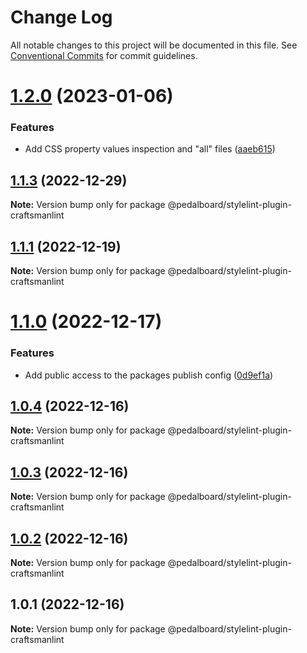 # Change Log

All notable changes to this project will be documented in this file.
See [Conventional Commits](https://conventionalcommits.org) for commit guidelines.

# [1.2.0](https://github.com/mbarzeev/pedalboard/compare/@pedalboard/stylelint-plugin-craftsmanlint@1.1.3...@pedalboard/stylelint-plugin-craftsmanlint@1.2.0) (2023-01-06)


### Features

* Add CSS property values inspection and "all" files ([aaeb615](https://github.com/mbarzeev/pedalboard/commit/aaeb6156186daee772533678a0658013120c9673))





## [1.1.3](https://github.com/mbarzeev/pedalboard/compare/@pedalboard/stylelint-plugin-craftsmanlint@1.1.1...@pedalboard/stylelint-plugin-craftsmanlint@1.1.3) (2022-12-29)

**Note:** Version bump only for package @pedalboard/stylelint-plugin-craftsmanlint





## [1.1.1](https://github.com/mbarzeev/pedalboard/compare/@pedalboard/stylelint-plugin-craftsmanlint@1.1.0...@pedalboard/stylelint-plugin-craftsmanlint@1.1.1) (2022-12-19)

**Note:** Version bump only for package @pedalboard/stylelint-plugin-craftsmanlint





# [1.1.0](https://github.com/mbarzeev/pedalboard/compare/@pedalboard/stylelint-plugin-craftsmanlint@1.0.4...@pedalboard/stylelint-plugin-craftsmanlint@1.1.0) (2022-12-17)


### Features

* Add public access to the packages publish config ([0d9ef1a](https://github.com/mbarzeev/pedalboard/commit/0d9ef1ad18a1a1ae3f857e0c66f786e91b394fa5))





## [1.0.4](https://github.com/mbarzeev/pedalboard/compare/@pedalboard/stylelint-plugin-craftsmanlint@1.0.3...@pedalboard/stylelint-plugin-craftsmanlint@1.0.4) (2022-12-16)

**Note:** Version bump only for package @pedalboard/stylelint-plugin-craftsmanlint





## [1.0.3](https://github.com/mbarzeev/pedalboard/compare/@pedalboard/stylelint-plugin-craftsmanlint@1.0.2...@pedalboard/stylelint-plugin-craftsmanlint@1.0.3) (2022-12-16)

**Note:** Version bump only for package @pedalboard/stylelint-plugin-craftsmanlint





## [1.0.2](https://github.com/mbarzeev/pedalboard/compare/@pedalboard/stylelint-plugin-craftsmanlint@1.0.1...@pedalboard/stylelint-plugin-craftsmanlint@1.0.2) (2022-12-16)

**Note:** Version bump only for package @pedalboard/stylelint-plugin-craftsmanlint





## 1.0.1 (2022-12-16)

**Note:** Version bump only for package @pedalboard/stylelint-plugin-craftsmanlint

